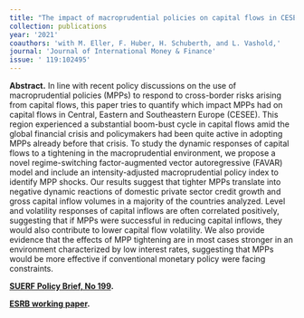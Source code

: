 ```yaml
---
title: "The impact of macroprudential policies on capital flows in CESEE. [doi](https://doi.org/10.1016/j.jimonfin.2021.102495)"
collection: publications
year: '2021'
coauthors: 'with M. Eller, F. Huber, H. Schuberth, and L. Vashold,'
journal: 'Journal of International Money & Finance'
issue: ' 119:102495'
---
```

**Abstract.** In line with recent policy discussions on the use of macroprudential policies (MPPs) to respond to cross-border risks arising from capital flows, this paper tries to quantify which impact MPPs had on capital flows in Central, Eastern and Southeastern Europe (CESEE). This region experienced a substantial boom-bust cycle in capital flows amid the global financial crisis and policymakers had been quite active in adopting MPPs already before that crisis. To study the dynamic responses of capital flows to a tightening in the macroprudential environment, we propose a novel regime-switching factor-augmented vector autoregressive (FAVAR) model and include an intensity-adjusted macroprudential policy index to identify MPP shocks. Our results suggest that tighter MPPs translate into negative dynamic reactions of domestic private sector credit growth and gross capital inflow volumes in a majority of the countries analyzed. Level and volatility responses of capital inflows are often correlated positively, suggesting that if MPPs were successful in reducing capital inflows, they would also contribute to lower capital flow volatility. We also provide evidence that the effects of MPP tightening are in most cases stronger in an environment characterized by low interest rates, suggesting that MPPs would be more effective if conventional monetary policy were facing constraints.

[**SUERF Policy Brief, No 199**](https://www.suerf.org/suer-policy-brief/34405/the-impact-of-macroprudential-policies-on-capital-flows-in-cesee)**.**

[**ESRB working paper**](https://www.esrb.europa.eu/pub/pdf/wp/esrb.wp118~3638ff0233.en.pdf)**.**

